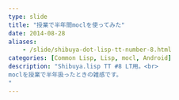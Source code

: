 ```yaml
---
type: slide
title: "授業で半年間moclを使ってみた"
date: 2014-08-28
aliases:
    - /slide/shibuya-dot-lisp-tt-number-8.html
categories: [Common Lisp, Lisp, mocl, Android]
description: "Shibuya.lisp TT #8 LT用。<br>
moclを授業で半年扱ったときの雑感です。
"
---
```

<section data-markdown
    data-separator="\n\n"
    data-vertical="\n\n"
    data-notes="^Note:">
<script type="text/template">


# 授業で半年間moclを使ってみた
<hr />

Shibuya.lisp TT #8  
<br>
κeen(@blackenedgold)  

## 自己紹介
<hr />

 + κeen
 + 東大数学科の4年生
 + ソーシャルアカウントは上のアイコン達から。
 + Lisp, Ruby, OCaml, Shell Scriptあたりを書きます

 一年前

## [計算数学II](http://ks.ms.u-tokyo.ac.jp/)
![計算数学IIのホームページ](/images/shibuya_lisp_TT8/calculation_math.png)

自分でテーマを決めて半年間取り組む

チーム[人造エイリアン](https://sites.google.com/site/2013ks2/home)
![チーム人造エイリアン](/images/shibuya_lisp_TT8/android_alien.png)

## Common Lisp でAndroid?

## [mocl](https://wukix.com/mocl)
![mocl home](/images/shibuya_lisp_TT8/mocl.png)

## What is mocl
<hr />

* iOS, Androidで動くCommon Lisp処理系
* LLVMをバックエンドに使う
* Networking, Unicode, CLOS, and More. Run Countless CL Libraries.

## 買ってもらった(・ω・)v
![mocl home](/images/shibuya_lisp_TT8/mocl_ut.png)

## 注意
<hr />

私が触ったのは1つ前のバージョンです。

一部5月のアップデートで改善されています。

## How it Works
<hr \>

<embed src="/images/shibuya_lisp_TT8/mocl_flowchart.svg" type="image/svg+xml" height="500px" />

## コードサンプル
<hr \>

授業で私が作ったオセロのAIのコード
```java
public BoardCanvas(Context context,int width, int height,int color ){
    ...
    CL.cl_init();
    CL.init_game(3 - color);
    ...
}
   
void nextHand(){
    String[] coord = CL.next().split(" ");
    CL.jput(Integer.parseInt(coord[0]), Integer.parseInt(coord[1]) , color);
    ...
}
```

```lisp
(declaim (call-in next))
(defun next ()
  (let ((dummy (make-board))
        (max most-negative-fixnum)
	    (x) (y) (score))
    ...
    ))
(declaim (call-in init-game))
(defun init-game (color)
  (setf *board* (make-board))
  (setf *ai* color))
(declaim (call-in jput))
(defun jput (x y color)
  (put *board* x y color))
```


## ライブラリについて
<hr />

* ASDFが使える
* `MOCL_HOME/systems/`以下に配置
* quicklispでインストールしたやつは`MOCL_HOME/systems/`にひたすら`ln -s`
* 大抵のライブラリは動かない

例えば`cl-annot`を使って
```lisp
(declaim (call-in jput))
(defun jput (x y color)
  (put *board* x y color))
```
を
```lisp
@call-in
(defun jput (x y color)
  (put *board* x y color))
```
としたい

私のときはCFFIを始め、ironclad、cl-annotなど、  
使おうとしたライブラリは全て動かなかった

現在の状態は不明

## 作業フロー(Android)
<hr />

<ol>
<li>CLのコードを書いてSBCLで動かす</li>
<li>ある程度動いたらmoclでAndroid用のコードを生成</li>
<li>原因不明のエラーが出るので1に戻る</li>
<li>コンパイルが通れば生成されたCをコンパイル</li>
</ol>

<ol start="5">
<li>JavaからCLを呼び出すコードを書く</li>
<li>アプリをコンパイル</li>
<li>実機/エミュレータに転送</li>
</ol>

<ol start="8">
<li>動かす</li>
<li>動かない</li>
<li>ひたすらlogcat眺める</li>
<li>1に戻る</li>
</ol>

### ここがつらい
<hr />

* 作業が煩雑
* 例外のスタックトレースがJNIのせいで追いづらい
* logを出すには`rt:format`という関数のみ使える(ログレベルを設定出来ない)

※ 今はREPLが端末で動くので環境は良くなっています。

## 制限など
<hr />

* Java/Obj-CからCLを呼ぶことしか出来ない
  + プラットフォームのライブラリも呼べない
* やりとり出来るのは文字列、数値、真偽値のみ
  + 裏でタスクを回すworker的な役割or純粋関数的な役割のみ

※ 今はCLからObj-Cを呼ぶことが出来ます。

## 成果物
<hr />

* [コード(抜粋)](https://gist.github.com/KeenS/15e7bb35519818c88c13)
* [最終発表スライド](http://www.slideshare.net/blackenedgold/ss-30373688)
* [デモ動画](http://www.slideshare.net/blackenedgold/ss-30373688)

## おまけ

## 5月のアップデート内容
<hr />

* OS Xアプリケーション対応
* 端末内でREPLが動く
* FFI強化
* Lisp内Obj-C構文
* iOSとOS XでのネイティブSSL対応
* ARM64サポート
* ドキュメントの改善
* 多くのバグフィクス

<span style="font-size:600%">以上</span>  
何か質問あればどうぞ
</script>
</section>
